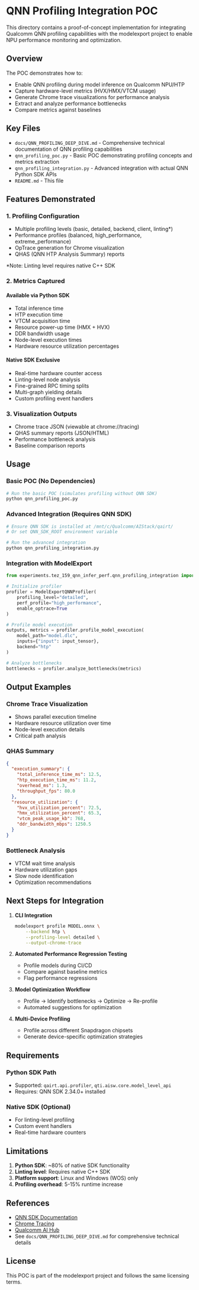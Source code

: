 # QNN Profiling Integration POC

This directory contains a proof-of-concept implementation for integrating Qualcomm QNN profiling capabilities with the modelexport project to enable NPU performance monitoring and optimization.

## Overview

The POC demonstrates how to:
- Enable QNN profiling during model inference on Qualcomm NPU/HTP
- Capture hardware-level metrics (HVX/HMX/VTCM usage)
- Generate Chrome trace visualizations for performance analysis
- Extract and analyze performance bottlenecks
- Compare metrics against baselines

## Key Files

- `docs/QNN_PROFILING_DEEP_DIVE.md` - Comprehensive technical documentation of QNN profiling capabilities
- `qnn_profiling_poc.py` - Basic POC demonstrating profiling concepts and metrics extraction
- `qnn_profiling_integration.py` - Advanced integration with actual QNN Python SDK APIs
- `README.md` - This file

## Features Demonstrated

### 1. Profiling Configuration
- Multiple profiling levels (basic, detailed, backend, client, linting*)
- Performance profiles (balanced, high_performance, extreme_performance)
- OpTrace generation for Chrome visualization
- QHAS (QNN HTP Analysis Summary) reports

*Note: Linting level requires native C++ SDK

### 2. Metrics Captured

#### Available via Python SDK
- Total inference time
- HTP execution time  
- VTCM acquisition time
- Resource power-up time (HMX + HVX)
- DDR bandwidth usage
- Node-level execution times
- Hardware resource utilization percentages

#### Native SDK Exclusive
- Real-time hardware counter access
- Linting-level node analysis
- Fine-grained RPC timing splits
- Multi-graph yielding details
- Custom profiling event handlers

### 3. Visualization Outputs
- Chrome trace JSON (viewable at chrome://tracing)
- QHAS summary reports (JSON/HTML)
- Performance bottleneck analysis
- Baseline comparison reports

## Usage

### Basic POC (No Dependencies)
```bash
# Run the basic POC (simulates profiling without QNN SDK)
python qnn_profiling_poc.py
```

### Advanced Integration (Requires QNN SDK)
```bash
# Ensure QNN SDK is installed at /mnt/c/Qualcomm/AIStack/qairt/
# Or set QNN_SDK_ROOT environment variable

# Run the advanced integration
python qnn_profiling_integration.py
```

### Integration with ModelExport

```python
from experiments.tez_159_qnn_infer_perf.qnn_profiling_integration import ModelExportQNNProfiler

# Initialize profiler
profiler = ModelExportQNNProfiler(
    profiling_level="detailed",
    perf_profile="high_performance", 
    enable_optrace=True
)

# Profile model execution
outputs, metrics = profiler.profile_model_execution(
    model_path="model.dlc",
    inputs={"input": input_tensor},
    backend="htp"
)

# Analyze bottlenecks
bottlenecks = profiler.analyze_bottlenecks(metrics)
```

## Output Examples

### Chrome Trace Visualization
- Shows parallel execution timeline
- Hardware resource utilization over time
- Node-level execution details
- Critical path analysis

### QHAS Summary
```json
{
  "execution_summary": {
    "total_inference_time_ms": 12.5,
    "htp_execution_time_ms": 11.2,
    "overhead_ms": 1.3,
    "throughput_fps": 80.0
  },
  "resource_utilization": {
    "hvx_utilization_percent": 72.5,
    "hmx_utilization_percent": 65.3,
    "vtcm_peak_usage_kb": 768,
    "ddr_bandwidth_mbps": 1250.5
  }
}
```

### Bottleneck Analysis
- VTCM wait time analysis
- Hardware utilization gaps
- Slow node identification
- Optimization recommendations

## Next Steps for Integration

1. **CLI Integration**
   ```bash
   modelexport profile MODEL.onnx \
       --backend htp \
       --profiling-level detailed \
       --output-chrome-trace
   ```

2. **Automated Performance Regression Testing**
   - Profile models during CI/CD
   - Compare against baseline metrics
   - Flag performance regressions

3. **Model Optimization Workflow**
   - Profile → Identify bottlenecks → Optimize → Re-profile
   - Automated suggestions for optimization

4. **Multi-Device Profiling**
   - Profile across different Snapdragon chipsets
   - Generate device-specific optimization strategies

## Requirements

### Python SDK Path
- Supported: `qairt.api.profiler`, `qti.aisw.core.model_level_api`
- Requires: QNN SDK 2.34.0+ installed

### Native SDK (Optional)
- For linting-level profiling
- Custom event handlers
- Real-time hardware counters

## Limitations

1. **Python SDK**: ~80% of native SDK functionality
2. **Linting level**: Requires native C++ SDK
3. **Platform support**: Linux and Windows (WOS) only
4. **Profiling overhead**: 5-15% runtime increase

## References

- [QNN SDK Documentation](https://developer.qualcomm.com/)
- [Chrome Tracing](chrome://tracing)
- [Qualcomm AI Hub](https://app.aihub.qualcomm.com/docs/hub/)
- See `docs/QNN_PROFILING_DEEP_DIVE.md` for comprehensive technical details

## License

This POC is part of the modelexport project and follows the same licensing terms.